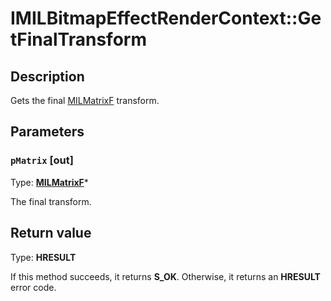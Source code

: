 # IMILBitmapEffectRenderContext::GetFinalTransform

## Description

Gets the final [MILMatrixF](https://learn.microsoft.com/previous-versions/windows/desktop/api/mileffects/ns-mileffects-milmatrixf) transform.

## Parameters

### `pMatrix` [out]

Type: **[MILMatrixF](https://learn.microsoft.com/previous-versions/windows/desktop/api/mileffects/ns-mileffects-milmatrixf)***

The final transform.

## Return value

Type: **HRESULT**

If this method succeeds, it returns **S_OK**. Otherwise, it returns an **HRESULT** error code.